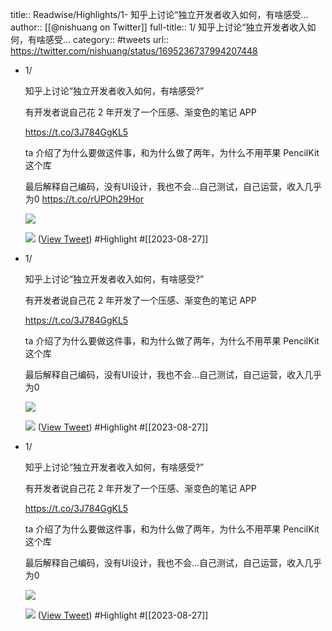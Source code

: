 title:: Readwise/Highlights/1- 知乎上讨论“独立开发者收入如何，有啥感受...
author:: [[@nishuang on Twitter]]
full-title:: 1/ 知乎上讨论“独立开发者收入如何，有啥感受...
category:: #tweets
url:: https://twitter.com/nishuang/status/1695236737994207448
- 1/
  
  知乎上讨论“独立开发者收入如何，有啥感受?”
  
  有开发者说自己花 2 年开发了一个压感、渐变色的笔记 APP
  
  https://t.co/3J784GgKL5
  
  ta 介绍了为什么要做这件事，和为什么做了两年，为什么不用苹果 PencilKit 这个库
  
  最后解释自己编码，没有UI设计，我也不会…自己测试，自己运营，收入几乎为0 https://t.co/rUPOh29Hor 
  
  ![](https://pbs.twimg.com/media/F4awb-yXQAAS2vg.jpg) 
  
  ![](https://pbs.twimg.com/media/F4awb-zX0AA2Pkx.jpg) ([View Tweet](https://twitter.com/nishuang/status/1695236737994207448)) #Highlight #[[2023-08-27]]
- 1/
  
  知乎上讨论“独立开发者收入如何，有啥感受?”
  
  有开发者说自己花 2 年开发了一个压感、渐变色的笔记 APP
  
  https://t.co/3J784GgKL5
  
  ta 介绍了为什么要做这件事，和为什么做了两年，为什么不用苹果 PencilKit 这个库
  
  最后解释自己编码，没有UI设计，我也不会…自己测试，自己运营，收入几乎为0 
  
  ![](https://pbs.twimg.com/media/F4awb-yXQAAS2vg.jpg) 
  
  ![](https://pbs.twimg.com/media/F4awb-zX0AA2Pkx.jpg) ([View Tweet](https://twitter.com/nishuang/status/1695236737994207448)) #Highlight #[[2023-08-27]]
- 1/
  
  知乎上讨论“独立开发者收入如何，有啥感受?”
  
  有开发者说自己花 2 年开发了一个压感、渐变色的笔记 APP
  
  https://t.co/3J784GgKL5
  
  ta 介绍了为什么要做这件事，和为什么做了两年，为什么不用苹果 PencilKit 这个库
  
  最后解释自己编码，没有UI设计，我也不会…自己测试，自己运营，收入几乎为0 
  
  ![](https://pbs.twimg.com/media/F4awb-yXQAAS2vg.jpg) 
  
  ![](https://pbs.twimg.com/media/F4awb-zX0AA2Pkx.jpg) ([View Tweet](https://twitter.com/nishuang/status/1695236737994207448)) #Highlight #[[2023-08-27]]